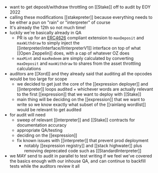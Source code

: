 - want to get deposit/withdraw throttling on [[Stake]] off to audit by EOY 2022
- calling these modifications [[stakepreter]] because everything needs to be either a pun on "rain" or "interpreter" of course
- It's already the 12th so not much time!
- luckily we're basically already in QA
	- PR is up for an [ERC4626](https://ethereum.org/en/developers/docs/standards/tokens/erc-4626/) compliant extension to `maxDeposit` and `maxWithdraw` to simply inject the [[interpreter/interface/IInterpreterV1]] interface on top of what [[Open Zeppelin]] does, with a cap of whatever OZ does
	- `maxMint` and `maxRedeem` are simply calculated by converting `maxDeposit` and `maxWithdraw` to shares from the asset throttling calculations
- auditors are [[Xord]] and they already said that auditing all the opcodes would be too large for scope
	- we decided to get just the core of the [[expression deployer]] and [[interpreter]] loops audited + whichever words are actually relevant to the first [[expression]] that we want to deploy with [[Stake]]
	- main thing will be deciding on the [[expression]] that we want to write so we know exactly what subset of the [[rainlang wordlist]] would be relevant to get audited
- for audit will need
	- sweep of relevant [[interpreter]] and [[Stake]] contracts for documentation accuracy
	- appropriate QA/testing
	- deciding on the [[expression]]
	- fix known issues with [[interpreter]] that prevent prod deployment
		- notably [[expression registry]] and [[stack highwater]] plus removing deprecated code such as [[StandardInterpreter]]
- we MAY send to audit in parallel to test writing if we feel we've covered the basics enough with our inhouse QA, and can continue to backfill tests while the auditors review it all